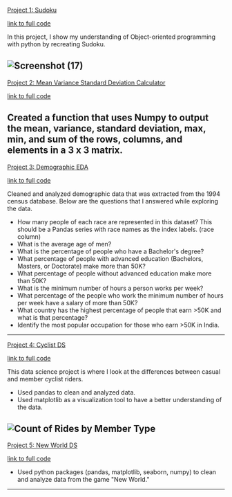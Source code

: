 [Project 1: Sudoku](https://github.com/ryansxiong/Sudoku_with_Python)

[link to full code](https://github.com/ryansxiong/Sudoku_with_Python/blob/master/Sudoku%20Proj.py)

In this project, I show my understanding of Object-oriented programming with python by recreating Sudoku.

![Screenshot (17)](https://user-images.githubusercontent.com/91089401/142960172-15499e75-6923-4b70-9074-0bf4e7914a3d.png)
-------------------------------------------------------------------------------------------------------------------------------------------------------------------------

[Project 2: Mean Variance Standard Deviation Calculator](https://github.com/ryansxiong/Mean_Variance_StandardDeviation_Calculator) 

[link to full code](https://github.com/ryansxiong/Mean_Variance_StandardDeviation_Calculator/blob/main/code.py)

Created a function that uses Numpy to output the mean, variance, standard deviation, max, min, and sum of the rows, columns, and elements in a 3 x 3 matrix.
-------------------------------------------------------------------------------------------------------------------------------------------------------------------------

[Project 3: Demographic EDA](https://github.com/ryansxiong/DS_Demographic_EDA)

[link to full code](https://github.com/ryansxiong/DS_Demographic_EDA/blob/main/DS%20demographic%20data%20EDA%20.ipynb)

Cleaned and analyzed demographic data that was extracted from the 1994 census database. Below are the questions that I answered while exploring the data.
* How many people of each race are represented in this dataset? This should be a Pandas series with race names as the index labels. (race column)
* What is the average age of men?
* What is the percentage of people who have a Bachelor's degree?
* What percentage of people with advanced education (Bachelors, Masters, or Doctorate) make more than 50K?
* What percentage of people without advanced education make more than 50K?
* What is the minimum number of hours a person works per week?
* What percentage of the people who work the minimum number of hours per week have a salary of more than 50K?
* What country has the highest percentage of people that earn >50K and what is that percentage?
* Identify the most popular occupation for those who earn >50K in India.
-------------------------------------------------------------------------------------------------------------------------------------------------------------------------

[Project 4: Cyclist DS](https://github.com/ryansxiong/DS_cyclist_project) 

[link to full code](https://github.com/ryansxiong/DS_cyclist_project/blob/main/ds_cyclist_proj_datacleaning-checkpoint.ipynb)

This data science project is where I look at the differences between casual and member cyclist riders.
* Used pandas to clean and analyzed data.
* Used matplotlib as a visualization tool to have a better understanding of the data. 

![Count of Rides by Member Type](https://user-images.githubusercontent.com/91089401/139720951-6db83f21-6afa-4247-b82b-81a2e1753e1d.png)
-------------------------------------------------------------------------------------------------------------------------------------------------------------------------

[Project 5: New World DS](https://github.com/ryansxiong/DS_New_World_Quests)

[link to full code](https://github.com/ryansxiong/DS_New_World_Quests/blob/main/New_World_Quests_DS_proj.ipynb)
* Used python packages (pandas, matplotlib, seaborn, numpy) to clean and analyze data from the game "New World."
-------------------------------------------------------------------------------------------------------------------------------------------------------------------------
